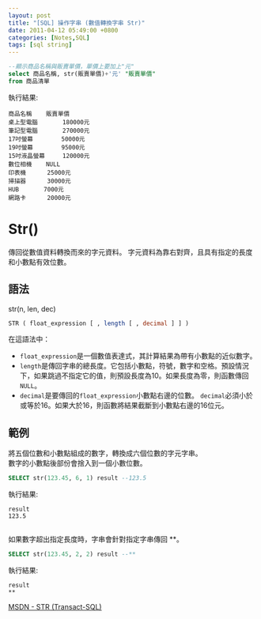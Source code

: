 ```yaml
---
layout: post
title: "[SQL] 操作字串 (數值轉換字串 Str)"
date: 2011-04-12 05:49:00 +0800
categories: [Notes,SQL]
tags: [sql string]
---
```



```sql
--顯示商品名稱與販賣單價，單價上要加上"元"
select 商品名稱, str(販賣單價)+'元' "販賣單價"
from 商品清單
```

執行結果:

```
商品名稱	販賣單價
桌上型電腦	    180000元
筆記型電腦	    270000元
17吋螢幕	     50000元
19吋螢幕	     95000元
15吋液晶螢幕	    120000元
數位相機	NULL
印表機	     25000元
掃描器	     30000元
HUB	      7000元
網路卡	     20000元
```

# Str()
傳回從數值資料轉換而來的字元資料。 字元資料為靠右對齊，且具有指定的長度和小數點有效位數。

## 語法

str(n, len, dec)

```sql
STR ( float_expression [ , length [ , decimal ] ] )
```
在這語法中：

- `float_expression`是一個數值表達式，其計算結果為帶有小數點的近似數字。 
- `length`是傳回字串的總長度。它包括小數點，符號，數字和空格。預設情況下，如果跳過不指定它的值，則預設長度為10。如果長度為零，則函數傳回`NULL`。 
- `decimal`是要傳回的`float_expression`小數點右邊的位數。 `decimal`必須小於或等於16。如果大於16，則函數將結果截斷到小數點右邊的16位元。

## 範例
將五個位數和小數點組成的數字，轉換成六個位數的字元字串。    
數字的小數點後部份會捨入到一個小數位數。

```sql
SELECT str(123.45, 6, 1) result --123.5
```

執行結果:

```
result
123.5
```

##
如果數字超出指定長度時，字串會針對指定字串傳回 **。

```sql
SELECT str(123.45, 2, 2) result --**
```
執行結果:

```
result
**
```

[MSDN - STR (Transact-SQL)](https://learn.microsoft.com/zh-tw/sql/t-sql/functions/str-transact-sql?view=sql-server-ver16)